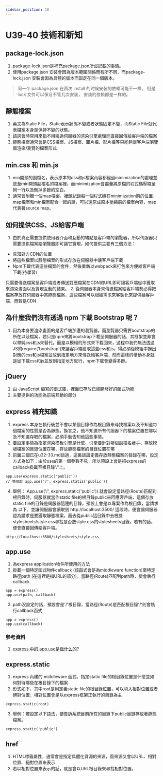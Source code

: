 ```yaml
---
sidebar_position: 10
---
```


# U39-40 技術和新知


## package-lock.json 
1. package-lock.json是補充package.json所沒記載的事情。
2. 使用package.json 安裝會因為版本範圍關係而有所不同，而package-lock.json 安裝會因為具體的版本而固定在同一個版本。
> 同一个 package.json 在两次 install 的时候安装的依赖可能不一样。 但是 lock 文件可以保证不管几次安装， 安装的依赖都是一样的。

## 靜態檔案
1. 英文為Static File，Static表示狀態不變或者狀態固定不變，而Static File就代表檔案本身是保持不變的狀態。
2. 該詞會時常用來指不用經過伺服器的渲染引擎處理而直接回傳給客戶端的檔案
3. 靜態檔案通常會是CSS檔案、JS檔案、圖片檔、影片檔等只能夠讓客戶端瀏覽器渲染/瀏覽的檔案形式





## min.css 和 min.js
1. min開頭的副檔名，表示原本的css和js檔案內容都經過minimization的處理並放至min開頭副檔名的檔案裡，而minimization會盡量將原檔的程式碼壓縮至同一行以及刪掉多餘的空白。
2. 通常會附贈一個map檔案，裡頭紀錄每一個程式碼在minimization前的位置，map檔案和min檔案配合一起的話，可以還原成原本壓縮前的檔案內容，map代表著source map。



## 如何提供CSS、JS給客戶端
1. 由於真正需要提供使用者介面和互動的端點是客戶端的瀏覽器，所以伺服器只需要提供檔案給瀏覽器即可讓它實現，如何提供主要有三個方法：
 - 告知對方CDN的位置
 - 將這些檔案以靜態檔案的形式存放在伺服器中讓客戶端下載
 - Npm下載代表這些檔案的套件，然後重新以webpack來打包來方便給客戶端下載(待學習)


只需要傳送檔案至客戶端或者傳送對應檔案在CDN的URL即可讓客戶端從中獲取來渲染畫面以及實現互動的結果。
2. 從伺服器本身來傳送檔案給客戶端勢必得把檔案存放在伺服器中當靜態檔案，這些檔案可以根據需求來客製化來提供給客戶端，而若是CDN


## 為什麼我們沒有透過 npm 下載 Bootstrap 呢？
1. 因為本身要渲染畫面的是客戶端那邊的瀏覽器，而瀏覽器只需要bootstrap的所在以及檔案，若只是npm來將bootstrap下載至伺服器的話，其框架並非會以單純css和js來替代，而是以模組的形式來下載回來，過程中我們無法透過JS的require('bootstrap')來讓客戶端獲取這些css和js，得必須從模組中撈出對應的css和js檔案並放到指定地方來傳送給客戶端，然而這樣的舉動本身就是從下載css和js並放到指定地方就行，npm下載會變得多餘。


## jQuery
1. 由 JavaScript 編寫的函式庫，裡面已存放已經開發好的函式功能
2. 主要提供的功能為前端互動的部分


## express 補充知識
1. express 本身在執行後並不會以某個目錄作為根目錄來尋找檔案以及不知道每個檔案的性質是否為靜態，換言之，他不知道所有伺服器下的檔案位置在哪以及不知道存取的檔案，必須手動告知他這些事情。
2. 要設定事情為指定渲染模板引擎是什麼、引擎要針對哪個副檔名著手、存放模板檔案的目錄位置在哪、存放靜態檔案的目錄位置在哪
3. 前面三個已在u32-33.md談過，這裏談論定義存放靜態檔案的目錄在哪，設定方式為如下：由於use的第一個參數不見，所以預設上會是把express的callback掛載至根目錄'/'上。
```
app.use(express.static('public'))
// 等同於 app.use('/', express.statis('public'))
```



4. 舉例： App.use('/', express.static('public'))  就會設定當路徑(Route)匹配到根目錄時，伺服器就當作static file的根目錄public來回應客戶端，這個存放static file的目錄是伺服器這邊的目錄，預設上會是以專案作為根目錄，當請求為
以下，並讓伺服器會讀取到 http://localhost:3500/ 這段時，便會讓伺服器認為請求是要獲取靜態檔案，而去從public這目錄中去根據stylesheets/style.css尋找是否放style.css的stylesheets目錄，若有的話，便會直接回傳給客戶端。
```
http://localhost:3500/stylesheets/style.css
```



## app.use
1. 為express application物件所使用的方法
2. 掛載一個特定函式物件callback (該函式會是為middleware function)至特定路徑path (在這裡是指URL的部分)，當路徑(Route)匹配到path時，變會執行callback
```
app = express()
app.use(path, callback)
```
3. path沒設定的話，預設會是'/'根目錄，當路徑(Route)是匹配根目錄'/'則會執行callback函式

```
app = express()
app.use(callback)
```

### 參考資料
1. [express 中的 app.use是做什么的?](https://www.zhihu.com/question/31096359)

## express.static
1. express 內建的 middleware 函式，指定static file的根目錄位置是什麼並如何對待哪些在根目錄下的檔案
2. 形式如下，其中root是用定義static file的根目錄位置，可以填入相對位置或者絕對位置，相對位置會是以express框架正執行的目錄為主
```
express.static(root) 
```
3. 舉例：若設定以下語法，便告訴系統目前所在的目錄下public目錄存放著靜態檔案。
```
express.static('public')
```


## href 
1. HTML標籤屬性，通常會是指定具體化資源的來源，而來源又會以URL、相對位置、絕對位置來表示
2. 若以相對位置來表示的話，就是會以URL根目錄來尋找相對位置。


